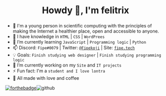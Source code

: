 <h1 align="center">Howdy 👋, I'm felitrix</h1>
<h3 align="center"></h3>

- 🦦 I'm a young person in scientific computing with the principles of making the Internet a healthier place, open and accessible to anyone.
- 💾 I have knowledge in `HTML` | `CSS` | `WordPrees`
- 🌱 I’m currently learning `JavaScript` | `Programming logic` | `Python`
- 📫 Discord: `Fipe#0079` | Twitter: [`@Fipekoji`](https://twitter.com/Fipekoji) | Site: [`fipe.tech`](https://fipe.tech)
- 💡 Goals: `Finish studying web designer` | `Finish studying programming logic`
- 🔭 I’m currently working on my `Site` and `IT projects`
- ⚡ Fun fact: I'm a `student and I love lontra`
- 🙏 All made with love and coffee

[![forthebadge](https://forthebadge.com/images/badges/powered-by-coffee.svg)](https://forthebadge.com)![github](https://user-images.githubusercontent.com/90459705/173967569-067cb3e0-12fe-4ab0-b396-d3517a6008e3.gif)
